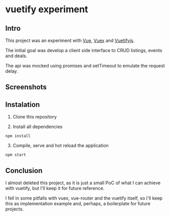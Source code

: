 # vuetify experiment

## Intro
This project was an experiment with [Vue](http://vuejs.org), [Vuex](https://vuex.vuejs.org/en/) and [Vuetifyjs](http://vuetifyjs.com).

The initial goal was develop a client side interface to CRUD listings, events and deals.

The api was mocked using promises and setTimeout to emulate the request delay.

## Screenshots



## Instalation
1) Clone this repository

2) Install all dependencies

```
npm install
```

3) Compile, serve and hot reload the application

```
npm start
```

## Conclusion

I almost deleted this project, as it is just a small PoC of what I can achieve with vuetify, but I'll keep it for future reference.

I fell in some pitfalls with vuex, vue-router and the vuetify itself, so I'll keep this as implementation example and, perhaps, a boilerplate for future projects.
